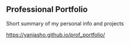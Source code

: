 ## Professional Portfolio

Short summary of my personal info and projects

https://yanjasho.github.io/prof_portfolio/